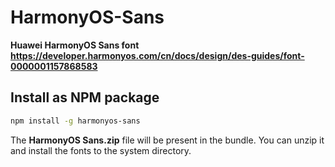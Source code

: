 # HarmonyOS-Sans

**Huawei HarmonyOS Sans font https://developer.harmonyos.com/cn/docs/design/des-guides/font-0000001157868583**

## Install as NPM package

```bash
npm install -g harmonyos-sans
```

The **HarmonyOS Sans.zip** file will be present in the bundle. You can unzip it and install the fonts to the system directory.